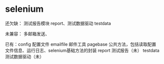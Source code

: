 # selenium


还欠缺： 测试报告模块 report、测试数据驱动 testdata

未兼容： 多邮箱发送、

已有：config 配置文件
     emailfile  邮件工具
     pagebase  公共方法，包括读取配置文件信息、运行日志、selenium基础方法的封装
     report  测试报告（未）
     testdata  测试数据驱动（未）


     